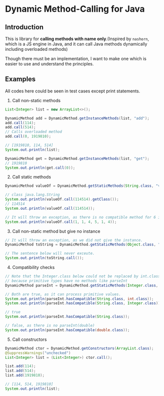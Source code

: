# Dynamic Method-Calling for Java

## Introduction

This is library for **calling methods with name only**.(Inspired by `nashorn`, which is a JS engine in Java, and it can call Java methods dynamically including overloaded methods)

Though there must be an implementation, I want to make one which is easier to use and understand the principles.

## Examples

All codes here could be seen in test cases except print statements.

1. Call non-static methods

```java
List<Integer> list = new ArrayList<>();

DynamicMethod add = DynamicMethod.getInstanceMethods(list, "add");
add.call(114);
add.call(514);
// Calls overloaded method
add.call(0, 1919810);

// [1919810, 114, 514]
System.out.println(list);

DynamicMethod get = DynamicMethod.getInstanceMethods(list, "get");
// 1919810
System.out.println(get.call(0));
```

2. Call static methods

```java
DynamicMethod valueOf = DynamicMethod.getStaticMethods(String.class, "valueOf");

// class java.lang.String
System.out.println(valueOf.call(114514).getClass());
// 114514
System.out.println(valueOf.call(114514));

// It will throw an exception, as there is no compatible method for 6 ints.
System.out.println(valueOf.call(1, 1, 4, 5, 1, 4));
```

3. Call non-static method but give no instance

```java
// It will throw an exception, as we did not give the instance.
DynamicMethod toString = DynamicMethod.getStaticMethods(Object.class, "toString");

// The sentence below will never exceute.
System.out.println(toString.call());
```

4. Compatibility checks

```java
// Note that the Integer.class below could not be replaced by int.class,
// because primitive types have no methods like parseInt
DynamicMethod parseInt = DynamicMethod.getStaticMethods(Integer.class, "parseInt");

// Both are true, as it can process primitive values.
System.out.println(parseInt.hasCompatible(String.class, int.class));
System.out.println(parseInt.hasCompatible(String.class, Integer.class));

// true
System.out.println(parseInt.hasCompatible(String.class));

// false, as there is no parseInt(double)
System.out.println(parseInt.hasCompatible(double.class));
```

5. Call constructors

```java
DynamicMethod ctor = DynamicMethod.getConstructors(ArrayList.class);
@SuppressWarnings("unchecked")
List<Integer> list = (List<Integer>) ctor.call();

list.add(114);
list.add(514);
list.add(1919810);

// [114, 514, 1919810]
System.out.println(list);
```

